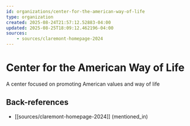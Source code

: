 ```yaml
---
id: organizations/center-for-the-american-way-of-life
type: organization
created: 2025-08-24T21:57:12.52883-04:00
updated: 2025-08-25T18:09:12.462196-04:00
sources:
    - sources/claremont-homepage-2024
---
```


# Center for the American Way of Life

A center focused on promoting American values and way of life

## Back-references
<!-- Auto-maintained by the system -->
- [[sources/claremont-homepage-2024]] (mentioned_in)

